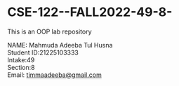 # CSE-122--FALL2022-49-8-
This is an OOP lab repository               

NAME: Mahmuda Adeeba Tul Husna               
Student ID:21225103333              
Intake:49              
Section:8          
Email: timmaadeeba@gmail.com 
